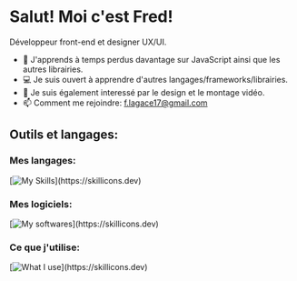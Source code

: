 # Salut! Moi c'est Fred!

Développeur front-end et designer UX/UI.

 
- 🌱 J'apprends à temps perdus davantage sur JavaScript ainsi que les autres librairies.
- :computer: Je suis ouvert à apprendre d'autres langages/frameworks/librairies.
- :art: Je suis également interessé par le design et le montage vidéo.
- 📫 Comment me rejoindre: f.lagace17@gmail.com

## **Outils et langages:**

### Mes langages:
[![My Skills](https://skillicons.dev/icons?i=html,css,js,sass,)](https://skillicons.dev)

### Mes logiciels:
[![My softwares](https://skillicons.dev/icons?i=ae,ai,blender,figma,github,vscode,webstorm,)](https://skillicons.dev)

### Ce que j'utilise:
[![What I use](https://skillicons.dev/icons?i=discord,gmail,linkedin,netlify,nodejs,npm,wordpress,)](https://skillicons.dev)

